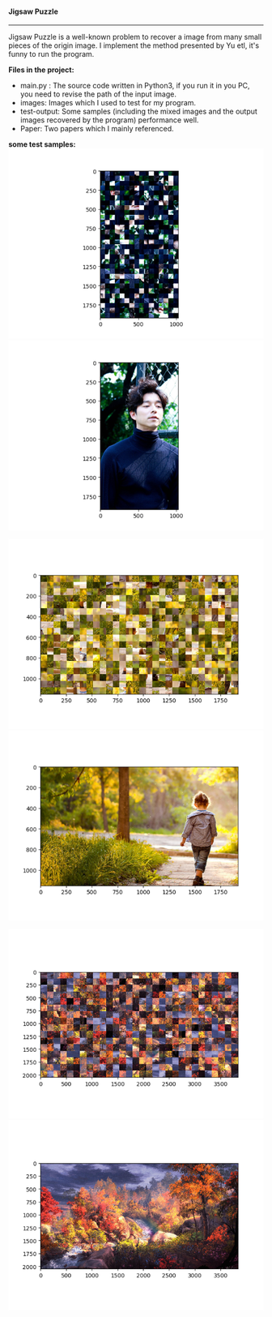 #### Jigsaw Puzzle

-----

Jigsaw Puzzle is a well-known problem to recover a image from many small pieces of the origin image. I implement the method presented by  Yu etl, it's funny to run the program. 

**Files in the project:**

- main.py : The source code written in Python3, if you run it in you PC, you need to revise the path of the input image.
- images: Images which I used to test for my program.
- test-output: Some samples (including the mixed images and the output images recovered by the program) performance well.
- Paper: Two papers which I mainly referenced.

**some test samples:**
![image1-mixted](https://github.com/FuzuoZhang/Jigsaw-Puzzle/blob/master/test-output/1-mixed.png)![image1-output](https://github.com/FuzuoZhang/Jigsaw-Puzzle/blob/master/test-output/1-output.png)
      
![image2-mixted](https://github.com/FuzuoZhang/Jigsaw-Puzzle/blob/master/test-output/4-mixed.png)
![image2-output](https://github.com/FuzuoZhang/Jigsaw-Puzzle/blob/master/test-output/4-output.png)

![image3-mixted](https://github.com/FuzuoZhang/Jigsaw-Puzzle/blob/master/test-output/5-mixed.png)
![image3-output](https://github.com/FuzuoZhang/Jigsaw-Puzzle/blob/master/test-output/5-output.png)
